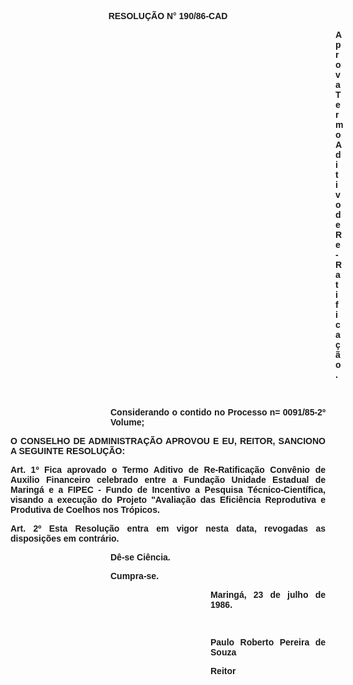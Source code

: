<BODY>

<B><FONT FACE="Arial"><P ALIGN="CENTER">RESOLU&Ccedil;&Atilde;O N° 190/86-CAD</P>
<P ALIGN="CENTER"></P><DIR>
<DIR>
<DIR>
<DIR>
<DIR>
<DIR>
<DIR>
<DIR>
<DIR>
<DIR>
<DIR>
<DIR>
<DIR>

</B><P ALIGN="JUSTIFY">Aprova Termo Aditivo de Re-Ratifica&ccedil;&atilde;o.</P>
<P ALIGN="JUSTIFY"></P>
<P ALIGN="JUSTIFY">&nbsp;</P></DIR>
</DIR>
</DIR>
</DIR>
</DIR>
</DIR>
</DIR>
</DIR>
</DIR>

<P ALIGN="JUSTIFY">Considerando o contido no Processo n= 0091/85-2º Volume;</P>
<P ALIGN="JUSTIFY"></P></DIR>
</DIR>
</DIR>
</DIR>

<B><P ALIGN="JUSTIFY">O CONSELHO DE ADMINISTRA&Ccedil;&Atilde;O APROVOU E EU, REITOR, SANCIONO  A SEGUINTE RESOLU&Ccedil;&Atilde;O:</P>
<P ALIGN="JUSTIFY"></P>
<P ALIGN="JUSTIFY">Art. 1º</B>  Fica aprovado o Termo Aditivo de Re-Ratifica&ccedil;&atilde;o Conv&ecirc;nio de Auxilio Financeiro celebrado entre a Funda&ccedil;&atilde;o Unidade Estadual de Maring&aacute; e a FIPEC - Fundo de Incentivo a Pesquisa T&eacute;cnico-Cient&iacute;fica, visando a execu&ccedil;&atilde;o do Projeto "Avalia&ccedil;&atilde;o das Efici&ecirc;ncia Reprodutiva e Produtiva de Coelhos nos Tr&oacute;picos.</P>
<B><P ALIGN="JUSTIFY">Art. 2º</B>  Esta Resolu&ccedil;&atilde;o entra em vigor nesta data, revogadas as disposi&ccedil;&otilde;es em contr&aacute;rio.</P><DIR>
<DIR>
<DIR>
<DIR>

<P ALIGN="JUSTIFY">D&ecirc;-se Ci&ecirc;ncia. </P>
<P ALIGN="JUSTIFY">Cumpra-se.</P>
<P ALIGN="JUSTIFY"></P><DIR>
<DIR>
<DIR>
<DIR>

<P ALIGN="JUSTIFY">Maring&aacute;, 23 de julho de 1986. </P>
<P ALIGN="JUSTIFY"></P>
<P ALIGN="JUSTIFY">&nbsp;</P>
<P ALIGN="JUSTIFY">Paulo Roberto Pereira de Souza</P>
<P ALIGN="JUSTIFY">Reitor </P></DIR>
</DIR>
</DIR>
</DIR>
</DIR>
</DIR>
</DIR>
</DIR>
</FONT></BODY>
